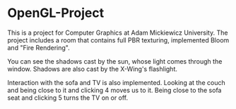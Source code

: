 # OpenGL-Project

This is a project for Computer Graphics at Adam Mickiewicz University. The project includes a room that contains full PBR texturing, implemented Bloom and "Fire Rendering".

You can see the shadows cast by the sun, whose light comes through the window. Shadows are also cast by the X-Wing's flashlight.

Interaction with the sofa and TV is also implemented. Looking at the couch and being close to it and clicking 4 moves us to it. Being close to the sofa seat and clicking 5 turns the TV on or off.
